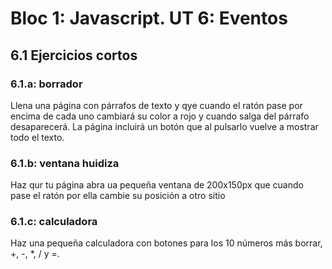 # Bloc 1: Javascript. UT 6: Eventos

## 6.1 Ejercicios cortos

### 6.1.a: borrador
Llena una página con párrafos de texto y qye cuando el ratón pase por encima de cada uno cambiará su color a rojo y cuando salga del párrafo desaparecerá. La página incluirá un botón que al pulsarlo vuelve a mostrar todo el texto.

### 6.1.b: ventana huidiza
Haz qur tu página abra ua pequeña ventana de 200x150px que cuando pase el ratón por ella cambie su posición a otro sitio

### 6.1.c: calculadora
Haz una pequeña calculadora con botones para los 10 números más borrar, +, -, *, / y =.

